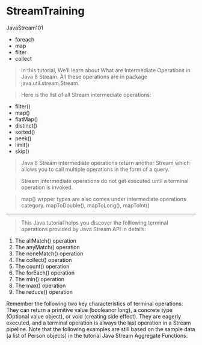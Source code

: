 # StreamTraining
JavaStream101

 - foreach
 - map
 - filter
 - collect


 > In this tutorial,
    We’ll learn about What are Intermediate Operations in Java 8 Stream.
    All these operations are in package java.util.stream.Stream.

 > Here is the list of all Stream intermediate operations:

- filter()
- map()
- flatMap()
- distinct()
- sorted()
- peek()
- limit()
- skip()

>Java 8 Stream intermediate operations return another Stream which
allows you to call multiple operations in the form of a query.

>Stream intermediate operations do not get executed until a terminal operation is invoked.

>map() wrpper types are also comes under intermediate operations category.
mapToDouble(), mapToLong(), mapToInt()


- -----------------------------------------------
> This Java tutorial helps you discover the folllowing terminal operations provided by Java Stream API in details:
1. The allMatch() operation
2. The anyMatch() operation
3. The noneMatch() operation
4. The collect() operation
5. The count() operation
6. The forEach() operation
7. The min() operation
8. The max() operation
9. The reduce() operation

Remember the following two key characteristics of terminal operations:
They can return a primitive value (booleanor long), a concrete type (Optional value object), or void (creating side effect).
They are eagerly executed, and a terminal operation is always the last operation in a Stream pipeline.
Note that the following examples are still based on the sample data (a list of Person objects) in the tutorial
Java Stream Aggregate Functions.